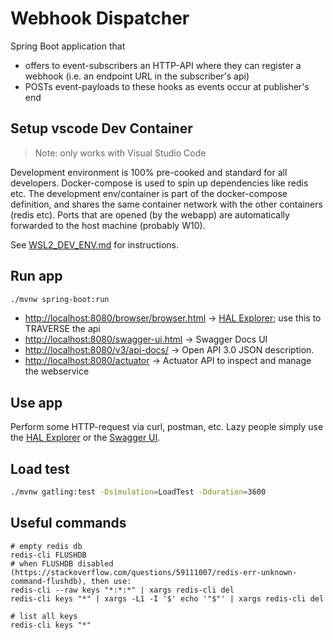 # Webhook Dispatcher

Spring Boot application that 
- offers to event-subscribers an HTTP-API where they can register a webhook (i.e. an endpoint URL in the subscriber's api)
- POSTs event-payloads to these hooks as events occur at publisher's end

## Setup vscode Dev Container

> Note: only works with Visual Studio Code   

Development environment is 100% pre-cooked and standard for all developers. Docker-compose is used to spin up dependencies like redis etc. The development env/container is part of the docker-compose definition, and shares the same container network with the other containers (redis etc). Ports that are opened (by the webapp) are automatically forwarded to the host machine (probably W10).

See [WSL2_DEV_ENV.md](./WSL2_DEV_ENV.md) for instructions.

## Run app

```bash
./mvnw spring-boot:run
```

* [http://localhost:8080/browser/browser.html](http://localhost:8080/browser/browser.html) -> [HAL Explorer](https://github.com/toedter/hal-explorer); use this to TRAVERSE the api
* [http://localhost:8080/swagger-ui.html](http://localhost:8080/swagger-ui.html) -> Swagger Docs UI
* [http://localhost:8080/v3/api-docs/](http://localhost:8080/v3/api-docs/) -> Open API 3.0 JSON description.
* [http://localhost:8080/actuator](http://localhost:8080/actuator) -> Actuator API to inspect and manage the webservice

## Use app

Perform some HTTP-request via curl, postman, etc. Lazy people simply use the [HAL Explorer](http://localhost:8080/browser/browser.html) or the [Swagger UI](). 

## Load test

```bash
./mvnw gatling:test -Dsimulation=LoadTest -Dduration=3600
```

## Useful commands

```
# empty redis db
redis-cli FLUSHDB
# when FLUSHDB disabled (https://stackoverflow.com/questions/59111007/redis-err-unknown-command-flushdb), then use:
redis-cli --raw keys "*:*:*" | xargs redis-cli del
redis-cli keys "*" | xargs -L1 -I '$' echo '"$"' | xargs redis-cli del

# list all keys
redis-cli keys "*"
```


